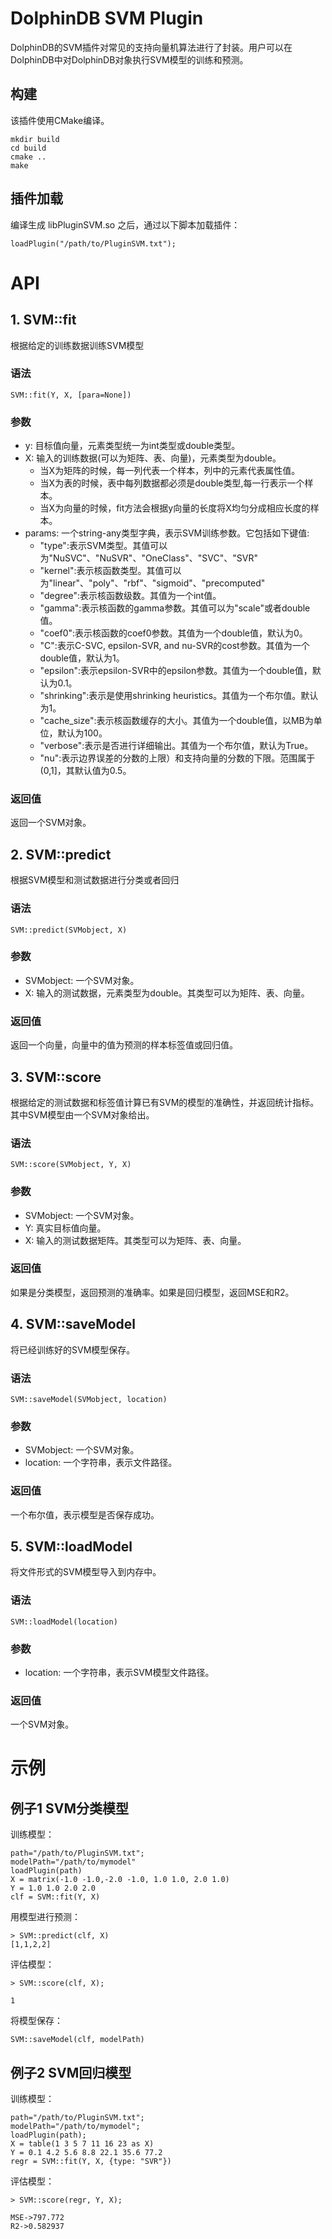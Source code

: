 # DolphinDB SVM Plugin

DolphinDB的SVM插件对常见的支持向量机算法进行了封装。用户可以在DolphinDB中对DolphinDB对象执行SVM模型的训练和预测。

## 构建

该插件使用CMake编译。

```
mkdir build
cd build
cmake ..
make
```


## 插件加载

编译生成 libPluginSVM.so 之后，通过以下脚本加载插件：

```
loadPlugin("/path/to/PluginSVM.txt");
```

# API
## 1. SVM::fit
根据给定的训练数据训练SVM模型
### 语法

```
SVM::fit(Y, X, [para=None])
```

### 参数
- y: 目标值向量，元素类型统一为int类型或double类型。
- X: 输入的训练数据(可以为矩阵、表、向量)，元素类型为double。
  - 当X为矩阵的时候，每一列代表一个样本，列中的元素代表属性值。
  - 当X为表的时候，表中每列数据都必须是double类型,每一行表示一个样本。
  - 当X为向量的时候，fit方法会根据y向量的长度将X均匀分成相应长度的样本。
- params: 一个string-any类型字典，表示SVM训练参数。它包括如下键值:
  * "type":表示SVM类型。其值可以为"NuSVC"、"NuSVR"、"OneClass"、"SVC"、"SVR"
  * "kernel":表示核函数类型。其值可以为"linear"、"poly"、"rbf"、"sigmoid"、"precomputed"
  * "degree":表示核函数级数。其值为一个int值。
  * "gamma":表示核函数的gamma参数。其值可以为"scale"或者double值。
  * "coef0":表示核函数的coef0参数。其值为一个double值，默认为0。
  * "C":表示C-SVC, epsilon-SVR, and nu-SVR的cost参数。其值为一个double值，默认为1。
  * "epsilon":表示epsilon-SVR中的epsilon参数。其值为一个double值，默认为0.1。
  * "shrinking":表示是使用shrinking heuristics。其值为一个布尔值。默认为1。
  * "cache_size":表示核函数缓存的大小。其值为一个double值，以MB为单位，默认为100。
  * "verbose":表示是否进行详细输出。其值为一个布尔值，默认为True。
  * "nu":表示边界误差的分数的上限）和支持向量的分数的下限。范围属于(0,1]，其默认值为0.5。
### 返回值

返回一个SVM对象。

## 2. SVM::predict
根据SVM模型和测试数据进行分类或者回归

### 语法

```
SVM::predict(SVMobject, X)
```

### 参数

- SVMobject: 一个SVM对象。
- X: 输入的测试数据，元素类型为double。其类型可以为矩阵、表、向量。

### 返回值

返回一个向量，向量中的值为预测的样本标签值或回归值。

## 3. SVM::score
根据给定的测试数据和标签值计算已有SVM的模型的准确性，并返回统计指标。其中SVM模型由一个SVM对象给出。

### 语法

```
SVM::score(SVMobject, Y, X)
```

### 参数

- SVMobject: 一个SVM对象。
- Y: 真实目标值向量。
- X: 输入的测试数据矩阵。其类型可以为矩阵、表、向量。

### 返回值

如果是分类模型，返回预测的准确率。如果是回归模型，返回MSE和R2。

## 4. SVM::saveModel
将已经训练好的SVM模型保存。
### 语法

```
SVM::saveModel(SVMobject, location)
```

### 参数

- SVMobject: 一个SVM对象。
- location: 一个字符串，表示文件路径。

### 返回值

一个布尔值，表示模型是否保存成功。

## 5. SVM::loadModel
将文件形式的SVM模型导入到内存中。
### 语法

```
SVM::loadModel(location)
```

### 参数

- location: 一个字符串，表示SVM模型文件路径。

### 返回值

一个SVM对象。

# 示例

## 例子1 SVM分类模型

训练模型：

```
path="/path/to/PluginSVM.txt";
modelPath="/path/to/mymodel"
loadPlugin(path)
X = matrix(-1.0 -1.0,-2.0 -1.0, 1.0 1.0, 2.0 1.0)
Y = 1.0 1.0 2.0 2.0
clf = SVM::fit(Y, X)
```

用模型进行预测：

```
> SVM::predict(clf, X)
[1,1,2,2]
```

评估模型：

```
> SVM::score(clf, X);

1
```

将模型保存：

```
SVM::saveModel(clf, modelPath)
```

## 例子2 SVM回归模型

训练模型：

```
path="/path/to/PluginSVM.txt";
modelPath="/path/to/mymodel";
loadPlugin(path);
X = table(1 3 5 7 11 16 23 as X)
Y = 0.1 4.2 5.6 8.8 22.1 35.6 77.2
regr = SVM::fit(Y, X, {type: "SVR"})
```

评估模型：

```
> SVM::score(regr, Y, X);

MSE->797.772
R2->0.582937
```